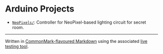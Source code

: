 # Arduino Projects

 + [`NeoPixels/`](NeoPixels/): Controller for NeoPixel-based lighting circuit
   for secret room.

----------

Written in [CommonMark-flavoured Markdown](https://commonmark.org/) using the
associated [live testing tool](https://spec.commonmark.org/dingus/).
